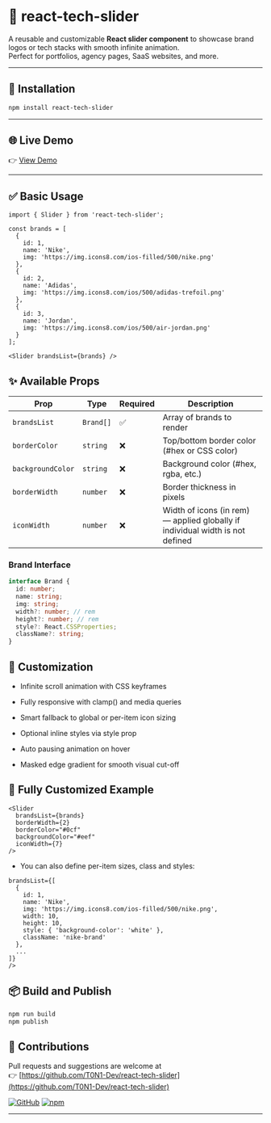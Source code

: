 # 📛 react-tech-slider

A reusable and customizable **React slider component** to showcase brand logos or tech stacks with smooth infinite animation.  
Perfect for portfolios, agency pages, SaaS websites, and more.

---

## 🚀 Installation

```bash
npm install react-tech-slider
```
---

## 🌐 Live Demo

👉 [View Demo](https://stackblitz.com)

---

## ✅ Basic Usage

```tsx
import { Slider } from 'react-tech-slider';

const brands = [
  {
    id: 1,
    name: 'Nike',
    img: 'https://img.icons8.com/ios-filled/500/nike.png'
  },
  {
    id: 2,
    name: 'Adidas',
    img: 'https://img.icons8.com/ios/500/adidas-trefoil.png'
  },
  {
    id: 3,
    name: 'Jordan',
    img: 'https://img.icons8.com/ios/500/air-jordan.png'
  }
];

<Slider brandsList={brands} />
```

## ✨ Available Props

| Prop | Type | Required | Description |
|------|------|-----------|-------------|
| `brandsList` | `Brand[]` | ✅ | Array of brands to render |
| `borderColor` | `string` | ❌ | Top/bottom border color (#hex or CSS color) |
| `backgroundColor` | `string` | ❌ | Background color (#hex, rgba, etc.) |
| `borderWidth` | `number` | ❌ | Border thickness in pixels |
| `iconWidth` | `number` | ❌ | 	Width of icons (in rem) — applied globally if individual width is not defined |

### Brand Interface

```typescript
interface Brand {
  id: number;
  name: string;
  img: string;
  width?: number; // rem
  height?: number; // rem
  style?: React.CSSProperties; 
  className?: string;
}
```

## 🎨 Customization

- Infinite scroll animation with CSS keyframes

- Fully responsive with clamp() and media queries

- Smart fallback to global or per-item icon sizing

- Optional inline styles via style prop

- Auto pausing animation on hover

- Masked edge gradient for smooth visual cut-off

## 🧪 Fully Customized Example

```tsx
<Slider 
  brandsList={brands}
  borderWidth={2}
  borderColor="#0cf"
  backgroundColor="#eef"
  iconWidth={7}
/>
```
- You can also define per-item sizes, class and styles:

```tsx
brandsList={[
  {
    id: 1,
    name: 'Nike',
    img: 'https://img.icons8.com/ios-filled/500/nike.png',
    width: 10,
    height: 10,
    style: { 'background-color': 'white' },
    className: 'nike-brand'
  },
  ...
]}
/>
```

## 📦 Build and Publish

```bash
npm run build
npm publish
```

## 🤝 Contributions

Pull requests and suggestions are welcome at  
👉 [https://github.com/T0N1-Dev/react-tech-slider](https://github.com/T0N1-Dev/react-tech-slider)


[![GitHub](https://img.shields.io/badge/GitHub-Repo-black?logo=github)](https://github.com/T0N1-Dev/react-tech-slider)
[![npm](https://img.shields.io/npm/v/react-tech-slider)](https://www.npmjs.com/package/react-tech-slider?activeTab=readme)

---


